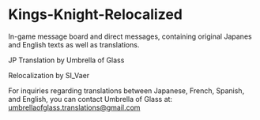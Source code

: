 # Kings-Knight-Relocalized

In-game message board and direct messages, containing original Japanes and English texts as well as translations.

JP Translation by Umbrella of Glass

Relocalization by SI_Vaer

For inquiries regarding translations between Japanese, French, Spanish, and English, you can contact Umbrella of Glass at:
umbrellaofglass.translations@gmail.com
